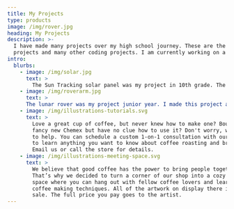 ```yaml
---
title: My Projects
type: products
image: /img/rover.jpg
heading: My Projects
description: >-
  I have made many projects over my high school journey. These are the highlights of my projects! I made 2 engineering 
  projects and many other coding projects. I am currently working on a third engineering project. 
intro:
  blurbs:
    - image: /img/solar.jpg
      text: >
        The Sun Tracking solar panel was my project in 10th grade. The project used First Robotics Competition(FRC) components to track the sun. This proved to be a limitation but we were able to navigate this challenge and get the panel to sucessfully track the sun. The original efficency of the panel was 7% and with our added technology the panel was 11%. This project really motivated me to continue engineering and got me interested in photovoltic technology and electrical work. 
    - image: /img/roverarm.jpg
      text: > 
      The lunar rover was my project junior year. I made this project along many teamates and this project really allowed me to combine all my skills into one project. This rover had both electrical and pneumatic components. This rover had vision tracking and was all coded in C++. My contribution was coding the whole rover, doing the electrical and pneumatics, and working with my sub-group of the sun tracking solar panel. The space rover had 4 components: 1. Rocker Bogie chassis. This design helps the rover travel over rough terrain. The design makes it easy to go over rocks, mountains, and other rough surfaces. 2. Sun Tracking solar panel. This was the part that I worked on the most. Our team was split into 4 sub departments based on these features and I was part of the sun-tracking solar panel team. This is a continuation of my project from last year which follows the sun through out the day to maximize the efficiency design of the solar panel.3. Collection Arm. The arm is used to scoop up samples from the terrain. The arm is a major feature for the rover because it helps bring samples from different planets back to earth. 4. Collection Tray. The collection tray is used to store all the samples that the rover will collect.
    - image: /img/illustrations-tutorials.svg
      text: >
        Love a great cup of coffee, but never knew how to make one? Bought a
        fancy new Chemex but have no clue how to use it? Don't worry, we’re here
        to help. You can schedule a custom 1-on-1 consultation with our baristas
        to learn anything you want to know about coffee roasting and brewing.
        Email us or call the store for details.
    - image: /img/illustrations-meeting-space.svg
      text: >
        We believe that good coffee has the power to bring people together.
        That’s why we decided to turn a corner of our shop into a cozy meeting
        space where you can hang out with fellow coffee lovers and learn about
        coffee making techniques. All of the artwork on display there is for
        sale. The full price you pay goes to the artist.
---
```

